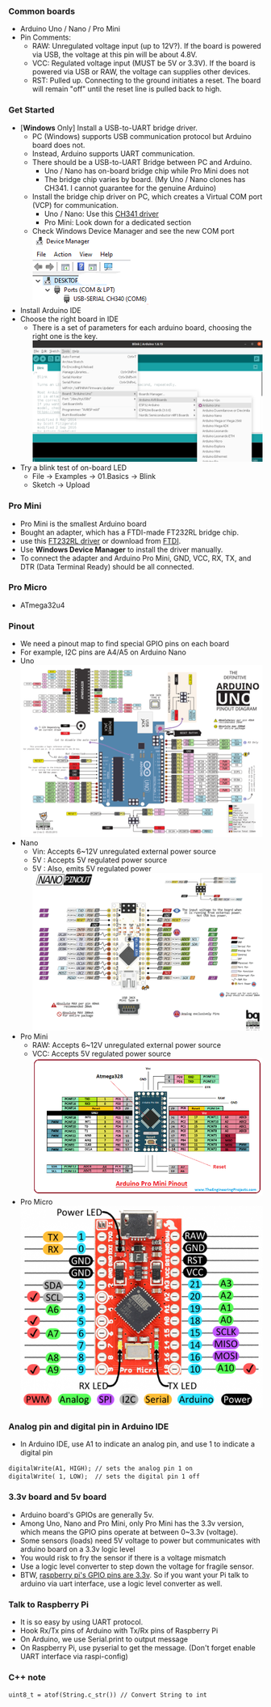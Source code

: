 ### Common boards
* Arduino Uno / Nano / Pro Mini
* Pin Comments:
  * RAW: Unregulated voltage input (up to 12V?). If the board is powered via USB, the voltage at this pin will be about 4.8V.
  * VCC: Regulated voltage input (MUST be 5V or 3.3V). If the board is powered via USB or RAW, the voltage can supplies other devices.  
  * RST: Pulled up. Connecting to the ground initiates a reset. The board will remain "off" until the reset line is pulled back to high.
### Get Started
* [<b>Windows</b> Only] Install a USB-to-UART bridge driver.
   * PC (Windows) supports USB communication protocol but Arduino board does not. 
   * Instead, Arduino supports UART communication. 
   * There should be a USB-to-UART Bridge between PC and Arduino.
     * Uno / Nano has on-board bridge chip while Pro Mini does not
     * The bridge chip varies by board. (My Uno / Nano clones has CH341. I cannot guarantee for the genuine Arduino)
   * Install the bridge chip driver on PC, which creates a Virtual COM port (VCP) for communication.
     * Uno / Nano: Use this [CH341 driver](driver/CH341SER.EXE) 
     * Pro Mini: Look down for a dedicated section
   * Check Windows Device Manager and see the new COM port 
     </br> <img src="driver/COM_6.png"></img> 
* Install Arduino IDE
* Choose the right board in IDE
  * There is a set of parameters for each arduino board, choosing the right one is the key. 
  </br> <img src="choose_board.png"></img> 
* Try a blink test of on-board LED
  * File -> Examples -> 01.Basics -> Blink 
  * Sketch -> Upload
### Pro Mini
* Pro Mini is the smallest Arduino board 
* Bought an adapter, which has a FTDI-made FT232RL bridge chip.
* use this [FT232RL driver](driver/CDM%20v2.12.28%20WHQL%20Certified.zip) or download from [FTDI](https://www.ftdichip.com/Drivers/VCP.htm).
* Use <b>Windows Device Manager</b> to install the driver manually. 
* To connect the adapter and Arduino Pro Mini, GND, VCC, RX, TX, and DTR (Data Terminal Ready) should be all connected. 
### Pro Micro
* ATmega32u4
### Pinout
* We need a pinout map to find special GPIO pins on each board
* For example, I2C pins are A4/A5 on Arduino Nano
* Uno<br/><img src="pinout/Uno.svg"></img>
* Nano
  * Vin: Accepts 6~12V unregulated external power source
  * 5V : Accepts 5V regulated power source 
  * 5V : Also, emits 5V regulated power<br/><img src="pinout/Nano.png"></img>
* Pro Mini
  * RAW: Accepts 6~12V unregulated external power source
  * VCC: Accepts 5V regulated power source<br/><img src="pinout/Pro_Mini.png"></img>
* Pro Micro
  <br/><img src="pinout/Pro_Micro.png"></img> 
### Analog pin and digital pin in Arduino IDE
* In Arduino IDE, use A1 to indicate an analog pin, and use 1 to indicate a digital pin
```
digitalWrite(A1, HIGH); // sets the analog pin 1 on 
digitalWrite( 1, LOW);  // sets the digital pin 1 off
``` 
### 3.3v board and 5v board
* Arduino board's GPIOs are generally 5v.
* Among Uno, Nano and Pro Mini, only Pro Mini has the 3.3v version, which means the GPIO pins operate at between 0~3.3v (voltage). 
* Some sensors (loads) need 5V voltage to power but communicates with arduino board on a 3.3v logic level
* You would risk to fry the sensor if there is a voltage mismatch 
* Use a logic level converter to step down the voltage for fragile sensor.
* BTW, [raspberry pi's GPIO pins are 3.3v](https://www.raspberrypi.org/documentation/hardware/raspberrypi/gpio/README.md). So if you want your Pi talk to arduino via uart interface, use a logic level converter as well.
### Talk to Raspberry Pi
* It is so easy by using UART protocol.
* Hook Rx/Tx pins of Arduino with Tx/Rx pins of Raspberry Pi
* On Arduino, we use Serial.print to output message
* On Raspberry Pi, use pyserial to get the message. (Don't forget enable UART interface via raspi-config)
### C++ note 
```
uint8_t = atof(String.c_str()) // Convert String to int
```
